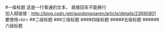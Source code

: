 #一级标题
这是一行普通的文本，
直接回车不能换行<br>
加入超链接：http://blog.csdn.net/guodongxiaren/article/details/23690801<br>
要使用\<br>
##二级标题
###三级标题
####四级标题
#####五级标题
######六级标题

